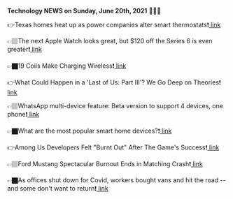 <b>Technology NEWS on Sunday, June 20th, 2021</b> 📡📡📡 

👉Texas homes heat up as power companies alter smart thermostats❗️<a href='https://techblock.club/?p=12623'> link</a>

👉🏽The next Apple Watch looks great, but $120 off the Series 6 is even greater❗️<a href='https://techblock.club/?p=12625'> link</a>

👉🏿19 Coils Make Charging Wireless❗️<a href='https://techblock.club/?p=12627'> link</a>

👉What Could Happen in a 'Last of Us: Part III'? We Go Deep on Theories❗️<a href='https://techblock.club/?p=12629'> link</a>

👉🏽WhatsApp multi-device feature: Beta version to support 4 devices, one phone❗️<a href='https://techblock.club/?p=12631'> link</a>

👉🏿What are the most popular smart home devices?❗️<a href='https://techblock.club/?p=12633'> link</a>

👉Among Us Developers Felt "Burnt Out" After The Game's Success❗️<a href='https://techblock.club/?p=12635'> link</a>

👉🏽Ford Mustang Spectacular Burnout Ends in Matching Crash❗️<a href='https://techblock.club/?p=12637'> link</a>

👉🏿As offices shut down for Covid, workers bought vans and hit the road -- and some don't want to return❗️<a href='https://techblock.club/?p=12639'> link</a>

